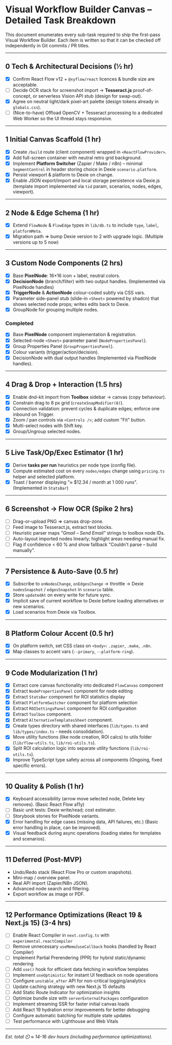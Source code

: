 # Visual Workflow Builder Canvas – Detailed Task Breakdown

This document enumerates every sub-task required to ship the first-pass Visual Workflow Builder.  Each item is written so that it can be checked off independently in Git commits / PR titles.

---
## 0 Tech & Architectural Decisions  (½ hr)
- [x] Confirm React Flow v12 + `@xyflow/react` licences & bundle size are acceptable.
- [ ] Decide OCR stack for screenshot import → **Tesseract.js** proof-of-concept, or serverless Vision API stub (design for swap-out).
- [x] Agree on neutral light/dark pixel-art palette (design tokens already in `globals.css`).
- [ ] (Nice-to-have) Offload OpenCV + Tesseract processing to a dedicated Web Worker so the UI thread stays responsive.

---
## 1 Initial Canvas Scaffold  (1 hr)
- [x] Create `/build` route (client component) wrapped in `<ReactFlowProvider>`.
- [x] Add full-screen container with neutral retro grid background.
- [x] Implement **Platform Switcher** (Zapier / Make / n8n) – minimal `SegmentControl` in header storing choice in Dexie `scenario.platform`.
- [x] Persist viewport & platform to Dexie on change.
- [x] Enable JSON export/import and local storage persistence via Dexie.js (template import implemented via `tid` param, scenarios, nodes, edges, viewport).

---
## 2 Node & Edge Schema  (1 hr)
- [x] Extend `FlowNode` & `FlowEdge` types in `lib/db.ts` to include `type`, `label`, `platformMeta`.
- [x] Migration path ⇒ bump Dexie version to 2 with upgrade logic. (Multiple versions up to 5 now)

---
## 3 Custom Node Components  (2 hrs)
- [x] Base **PixelNode**: 16×16 icon + label, neutral colors.
- [x] **DecisionNode** (branch/filter) with two output handles. (Implemented via PixelNode handles)
- [x] **TriggerNode** & **ActionNode** colour-coded subtly via CSS vars.
- [x] Parameter side-panel stub (slide-in `<Sheet>` powered by shadcn) that shows selected node props; writes edits back to Dexie.
- [x] GroupNode for grouping multiple nodes.
### Completed
- [x] Base **PixelNode** component implementation & registration.
- [x] Selected-node `<Sheet>` parameter panel (`NodePropertiesPanel`).
- [x] Group Properties Panel (`GroupPropertiesPanel`).
- [x] Colour variants (trigger/action/decision).
- [x] DecisionNode with dual output handles (Implemented via PixelNode handles).

---
## 4 Drag & Drop + Interaction  (1.5 hrs)
- [x] Enable dnd-kit import from **Toolbox** sidebar → canvas (copy behaviour).
- [x] Constrain drag to 8 px grid (`createSnapModifier(8)`).
- [x] Connection validation: prevent cycles & duplicate edges; enforce one inbound on Trigger.
- [x] Zoom / pan controls via `<Controls />`; add custom "Fit" button.
- [x] Multi-select nodes with Shift key.
- [x] Group/Ungroup selected nodes.

---
## 5 Live Task/Op/Exec Estimator  (1 hr)
- [x] Derive **tasks per run** heuristics per node type (config file).
- [x] Compute estimated cost on every `nodes/edges` change using `pricing.ts` helper and selected platform.
- [x] Toast / banner displaying "≈ $12.34 / month at 1 000 runs". (Implemented in `StatsBar`)

---
## 6 Screenshot → Flow OCR  (Spike 2 hrs)
- [ ] Drag-or-upload PNG ⇒ canvas drop-zone.
- [ ] Feed image to Tesseract.js, extract text blocks.
- [ ] Heuristic parser maps *"Gmail – Send Email"* strings to toolbox node IDs.
- [ ] Auto-layout imported nodes linearly; highlight areas needing manual fix.
- [ ] Flag if confidence < 60 % and show fallback "Couldn't parse – build manually".

---
## 7 Persistence & Auto-Save  (0.5 hr)
- [x] Subscribe to `onNodesChange`, `onEdgesChange` → throttle → Dexie `nodesSnapshot` / `edgesSnapshot` in `scenario` table.
- [x] Store `updatedAt` on every write for future sync.
- [x] Implicit save of current workflow to Dexie before loading alternatives or new scenarios.
- [x] Load scenarios from Dexie via Toolbox.

---
## 8 Platform Colour Accent  (0.5 hr)
- [x] On platform switch, set CSS class on `<body>`: `.zapier`, `.make`, `.n8n`.
- [x] Map classes to accent vars (`--primary`, `--platform-ring`).

---
## 9 Code Modularization (1 hr)
- [x] Extract core canvas functionality into dedicated `FlowCanvas` component
- [x] Extract `NodePropertiesPanel` component for node editing
- [x] Extract `StatsBar` component for ROI statistics display
- [x] Extract `PlatformSwitcher` component for platform selection
- [x] Extract `ROISettingsPanel` component for ROI configuration
- [x] Extract `Toolbox` component.
- [x] Extract `AlternativeTemplatesSheet` component.
- [x] Create types directory with shared interfaces (`lib/types.ts` and `lib/types/index.ts` - needs consolidation).
- [x] Move utility functions (like node creation, ROI calcs) to utils folder (`lib/flow-utils.ts`, `lib/roi-utils.ts`).
- [x] Split ROI calculation logic into separate utility functions (`lib/roi-utils.ts`).
- [x] Improve TypeScript type safety across all components (Ongoing, fixed specific errors).

---
## 10 Quality & Polish  (1 hr)
- [x] Keyboard accessibility (arrow move selected node, Delete key removes). (Basic React Flow a11y)
- [ ] Basic unit tests: Dexie write/read; cost estimator.
- [ ] Storybook stories for PixelNode variants.
- [x] Error handling for edge cases (missing data, API failures, etc.) (Basic error handling in place, can be improved).
- [x] Visual feedback during async operations (loading states for templates and scenarios).

---
## 11 Deferred (Post-MVP)  
- Undo/Redo stack (React Flow Pro or custom snapshots).
- Mini-map / overview panel.
- Real API import (Zapier/N8n JSON).
- Advanced node search and filtering.
- Export workflow as image or PDF.

---
## 12 Performance Optimizations (React 19 & Next.js 15) (3-4 hrs)
- [ ] Enable React Compiler in `next.config.ts` with `experimental.reactCompiler`
- [ ] Remove unnecessary `useMemo`/`useCallback` hooks (handled by React Compiler)
- [ ] Implement Partial Prerendering (PPR) for hybrid static/dynamic rendering
- [ ] Add `use()` hook for efficient data fetching in workflow templates
- [ ] Implement `useOptimistic` for instant UI feedback on node operations
- [ ] Configure `unstable_after` API for non-critical logging/analytics
- [ ] Update caching strategy with new Next.js 15 defaults
- [ ] Add Static Route Indicator for optimization insights
- [ ] Optimize bundle size with `serverExternalPackages` configuration
- [ ] Implement streaming SSR for faster initial canvas loads
- [ ] Add React 19 hydration error improvements for better debugging
- [ ] Configure automatic batching for multiple state updates
- [ ] Test performance with Lighthouse and Web Vitals

---
*Est. total ⏲️ ≈ 14-16 dev hours (including performance optimizations).* 